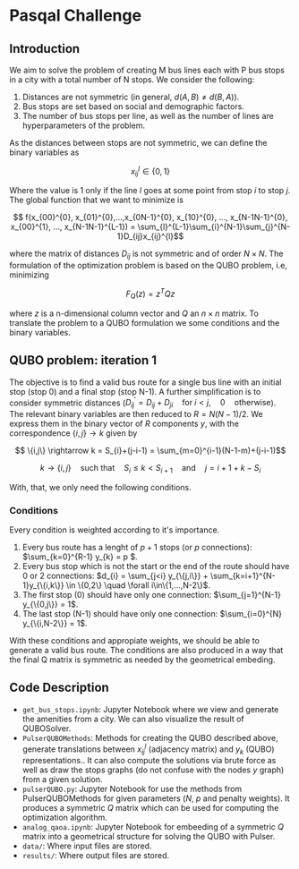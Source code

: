 # Pasqal Challenge

## Introduction 
We aim to solve the problem of creating M bus lines each with P bus stops in a city with a total number of N stops. We consider the following:

1. Distances are not symmetric (in general, $d(A,B) \neq d(B,A)$).
2. Bus stops are set based on social and demographic factors.
3. The number of bus stops per line, as well as the number of lines are hyperparameters of the problem.

As the distances between stops are not symmetric, we can define the binary variables as

```math
    x_{ij}^{l} \in \{0,1\}
```

Where the value is 1 only if the line $l$ goes at some point from stop $i$ to stop $j$. The global function that we want to minimize is

```math
    f(x_{00}^{0}, x_{01}^{0},...,x_{0N-1}^{0}, x_{10}^{0}, ..., x_{N-1N-1}^{0}, x_{00}^{1}, ..., x_{N-1N-1}^{L-1}) = \sum_{l}^{L-1}\sum_{i}^{N-1}\sum_{j}^{N-1}D_{ij}x_{ij}^{l}
```

where the matrix of distances $D_{ij}$ is not symmetric and of order $N\times N$. The formulation of the optimization problem is based on the QUBO problem, i.e, minimizing 

```math
F_Q(z) = z^TQz
```

where $z$ is a n-dimensional column vector and $Q$ an $n\times n$ matrix. To translate the problem to a QUBO formulation we some conditions and the binary variables.

## QUBO problem: iteration 1

The objective is to find a valid bus route for a single bus line with an initial stop (stop 0) and a final stop (stop N-1). A further simplification is to consider symmetric distances ($D_{ij}^{'} = D_{ij} + D_{ji} \quad \text{for} \; i<j, \quad 0 \quad \text{otherwise}$). The relevant binary variables are then reduced to $R=N(N-1)/2$. We express them in the binary vector of $R$ components $y$, with the correspondence $\{i,j\}\rightarrow k$ given by

```math
     \{i,j\} \rightarrow k = S_{i}+(j-i-1) = \sum_{m=0}^{i-1}(N-1-m)+(j-i-1)
```
```math
     k \rightarrow \{i,j\} \quad\text{such that} \quad S_{i}\leq k < S_{i+1} \quad \text{and} \quad j = i+1+k-S_i
```

With, that, we only need the following conditions.

### Conditions
Every condition is weighted according to it's importance.

1. Every bus route has a lenght of $p+1$ stops (or $p$ connections): $\sum_{k=0}^{R-1} y_{k} = p $.
2. Every bus stop which is not the start or the end of the route should have 0 or 2 connections: $d_{i} = \sum_{j<i} y_{\{j,i\}} + \sum_{k=i+1}^{N-1}y_{\{i,k\}} \in \{0,2\} \quad \forall i\in\{1,...,N-2\}$.
3. The first stop (0) should have only one connection: $\sum_{j=1}^{N-1} y_{\{0,j\}} = 1$.
4. The last stop (N-1) should have only one connection: $\sum_{i=0}^{N} y_{\{i,N-2\}} = 1$.

With these conditions and appropiate weights, we should be able to generate a valid bus route. The conditions are also produced in a way that the final Q matrix is symmetric as needed by the geometrical embeding.


## Code Description

- `get_bus_stops.ipynb`: Jupyter Notebook where we view and generate the amenities from a city. We can also visualize the result of QUBOSolver.
- `PulserQUBOMethods`: Methods for creating the QUBO described above, generate translations between $x_{ij}^{l}$ (adjacency matrix) and $y_{k}$ (QUBO) representations.. It can also compute the solutions via brute force as well as draw the stops graphs (do not confuse with the nodes $y$ graph) from a given solution.
- `pulserQUBO.py`: Jupyter Notebook for use the methods from PulserQUBOMethods for given parameters ($N$, $p$ and penalty weights). It produces a symmetric $Q$ matrix which can be used for computing the optimization algorithm.
- `analog_qaoa.ipynb`: Jupyter Notebook for embeeding of a symmetric $Q$ matrix into a geometrical structure for solving the QUBO with Pulser.
- `data/`: Where input files are stored.
- `results/`: Where output files are stored.
